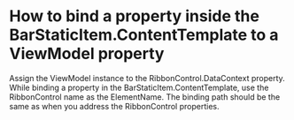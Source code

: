 # How to bind a property inside the BarStaticItem.ContentTemplate to a ViewModel property


<p>Assign the ViewModel instance to the RibbonControl.DataContext property. While binding a property in the BarStaticItem.ContentTemplate, use the RibbonControl name as the ElementName. The binding path should be the same as when you address the RibbonControl properties.</p>

<br/>


